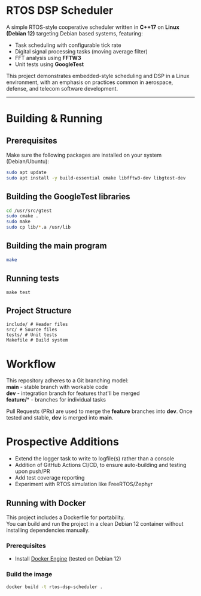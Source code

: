 # RTOS DSP Scheduler

A simple RTOS-style cooperative scheduler written in **C++17** on **Linux (Debian 12)** targeting Debian based systems, featuring:

- Task scheduling with configurable tick rate  
- Digital signal processing tasks (moving average filter)  
- FFT analysis using **FFTW3**  
- Unit tests using **GoogleTest**  

This project demonstrates embedded-style scheduling and DSP in a Linux environment, with an emphasis on practices common in aerospace, defense, and telecom software development.

---

# Building & Running

## Prerequisites
Make sure the following packages are installed on your system (Debian/Ubuntu):
```bash
sudo apt update
sudo apt install -y build-essential cmake libfftw3-dev libgtest-dev
```
## Building the GoogleTest libraries
```bash
cd /usr/src/gtest
sudo cmake .
sudo make
sudo cp lib/*.a /usr/lib
```
## Building the main program
```bash
make
```
## Running tests
```
make test
```
## Project Structure
```
include/ # Header files
src/ # Source files
tests/ # Unit tests
Makefile # Build system
```
# Workflow
This repository adheres to a Git branching model:\
**main** - stable branch with workable code\
**dev** - integration branch for features that'll be merged\
**feature/*** - branches for individual tasks

Pull Requests (PRs) are used to merge the **feature** branches into **dev**. Once tested and stable, **dev** is merged into **main**.
# Prospective Additions
- Extend the logger task to write to logfile(s) rather than a console
- Addition of GitHub Actions CI/CD, to ensure auto-building and testing upon push/PR
- Add test coverage reporting
- Experiment with RTOS simulation like FreeRTOS/Zephyr

## Running with Docker

This project includes a Dockerfile for portability.  
You can build and run the project in a clean Debian 12 container without installing dependencies manually.

### Prerequisites
- Install [Docker Engine](https://docs.docker.com/engine/install/) (tested on Debian 12)

### Build the image
```bash
docker build -t rtos-dsp-scheduler .